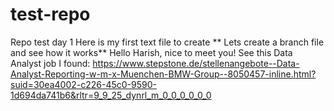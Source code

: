 # test-repo
Repo test day 1
Here is my first text file to create 
** Lets create a branch file and see how it works**
Hello Harish, nice to meet you! 
See this Data Analyst job I found: https://www.stepstone.de/stellenangebote--Data-Analyst-Reporting-w-m-x-Muenchen-BMW-Group--8050457-inline.html?suid=30ea4002-c226-45c0-9590-1d694da741b6&rltr=9_9_25_dynrl_m_0_0_0_0_0_0
